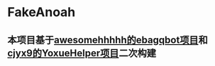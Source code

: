 # FakeAnoah

## 本项目基于[awesomehhhhh的ebagqbot项目](https://github.com/awesomehhhhh/ebagqbot)和[cjyx9的YoxueHelper项目](https://github.com/cjyx9/YoxueHelper)二次构建

